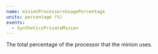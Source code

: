 ```yaml
---
name: minionProcessorsUsagePercentage
units: percentage (%)
events:
  - SyntheticsPrivateMinion
---
```


The total percentage of the processor that the minion uses.